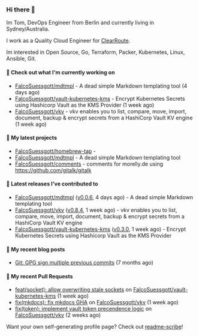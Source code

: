 ### Hi there 👋

Im Tom, DevOps Engineer from Berlin and currently living in Sydney/Australia.

I work as a Quality Cloud Engineer for [ClearRoute](https://clearroute.io).

Im interested in Open Source, Go, Terraform, Packer, Kubernetes, Linux, Ansible, Git.

#### 👷 Check out what I'm currently working on

- [FalcoSuessgott/mdtmpl](https://github.com/FalcoSuessgott/mdtmpl) - A dead simple Markdown templating tool (4 days ago)
- [FalcoSuessgott/vault-kubernetes-kms](https://github.com/FalcoSuessgott/vault-kubernetes-kms) - Encrypt Kubernetes Secrets using Hashicorp Vault as the KMS Provider (1 week ago)
- [FalcoSuessgott/vkv](https://github.com/FalcoSuessgott/vkv) - vkv enables you to list, compare, move, import, document, backup &amp; encrypt secrets from a HashiCorp Vault KV engine (1 week ago)

#### 🌱 My latest projects

- [FalcoSuessgott/homebrew-tap](https://github.com/FalcoSuessgott/homebrew-tap) - 
- [FalcoSuessgott/mdtmpl](https://github.com/FalcoSuessgott/mdtmpl) - A dead simple Markdown templating tool
- [FalcoSuessgott/comments](https://github.com/FalcoSuessgott/comments) - comments for morelly.de using https://github.com/gitalk/gitalk

#### 🔭 Latest releases I've contributed to

- [FalcoSuessgott/mdtmpl](https://github.com/FalcoSuessgott/mdtmpl) ([v0.0.6](https://github.com/FalcoSuessgott/mdtmpl/releases/tag/v0.0.6), 4 days ago) - A dead simple Markdown templating tool
- [FalcoSuessgott/vkv](https://github.com/FalcoSuessgott/vkv) ([v0.8.4](https://github.com/FalcoSuessgott/vkv/releases/tag/v0.8.4), 1 week ago) - vkv enables you to list, compare, move, import, document, backup &amp; encrypt secrets from a HashiCorp Vault KV engine
- [FalcoSuessgott/vault-kubernetes-kms](https://github.com/FalcoSuessgott/vault-kubernetes-kms) ([v0.3.0](https://github.com/FalcoSuessgott/vault-kubernetes-kms/releases/tag/v0.3.0), 1 week ago) - Encrypt Kubernetes Secrets using Hashicorp Vault as the KMS Provider

#### 📜 My recent blog posts

- [Git: GPG sign multiple previous commits](https://morelly.de/post/20240328_git_gpg_sign_commits/) (7 months ago)

#### 🔨 My recent Pull Requests

- [feat(socket): allow overwriting stale sockets](https://github.com/FalcoSuessgott/vault-kubernetes-kms/pull/135) on [FalcoSuessgott/vault-kubernetes-kms](https://github.com/FalcoSuessgott/vault-kubernetes-kms) (1 week ago)
- [fix(mkdocs): fix mkdocs GHA](https://github.com/FalcoSuessgott/vkv/pull/307) on [FalcoSuessgott/vkv](https://github.com/FalcoSuessgott/vkv) (1 week ago)
- [fix(token): implement vault token precendence logic](https://github.com/FalcoSuessgott/vkv/pull/306) on [FalcoSuessgott/vkv](https://github.com/FalcoSuessgott/vkv) (2 weeks ago)

Want your own self-generating profile page? Check out [readme-scribe](https://github.com/muesli/readme-scribe)!